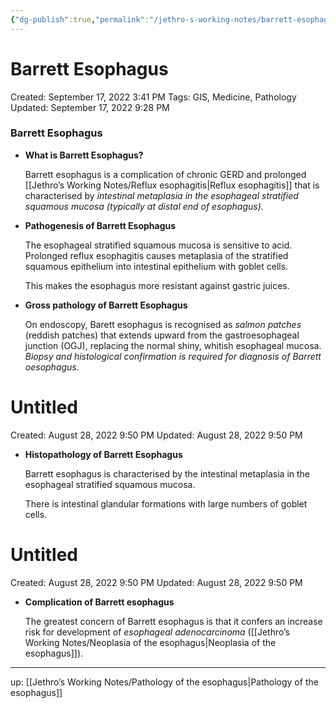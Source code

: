 ```yaml
---
{"dg-publish":true,"permalink":"/jethro-s-working-notes/barrett-esophagus/","dgPassFrontmatter":true}
---
```



# Barrett Esophagus

Created: September 17, 2022 3:41 PM
Tags: GIS, Medicine, Pathology
Updated: September 17, 2022 9:28 PM

### Barrett Esophagus

- **What is Barrett Esophagus?**
    
    Barrett esophagus is a complication of chronic GERD and prolonged [[Jethro’s Working Notes/Reflux esophagitis\|Reflux esophagitis]] that is characterised by *intestinal metaplasia in the esophageal stratified squamous mucosa (typically at distal end of esophagus).*
    
- **Pathogenesis of Barrett Esophagus**
    
    The esophageal stratified squamous mucosa is sensitive to acid. Prolonged reflux esophagitis causes metaplasia of the stratified squamous epithelium into intestinal epithelium with goblet cells.
    
    This makes the esophagus more resistant against gastric juices.
    
- **Gross pathology of Barrett Esophagus**
    
    On endoscopy, Barett esophagus is recognised as *salmon patches* (reddish patches) that extends upward from the gastroesophageal junction (OGJ), replacing the normal shiny, whitish esophageal mucosa. *Biopsy and histological confirmation is required for diagnosis of Barrett oesophagus.*
    
    
<div class="transclusion internal-embed is-loaded"><div class="markdown-embed">





# Untitled

Created: August 28, 2022 9:50 PM
Updated: August 28, 2022 9:50 PM

</div></div>

    
- **Histopathology of Barrett Esophagus**
    
    Barrett esophagus is characterised by the intestinal metaplasia in the esophageal stratified squamous mucosa.
    
    There is intestinal glandular formations with large numbers of goblet cells.
    
    
<div class="transclusion internal-embed is-loaded"><div class="markdown-embed">





# Untitled

Created: August 28, 2022 9:50 PM
Updated: August 28, 2022 9:50 PM

</div></div>

    
- **Complication of Barrett esophagus**
    
    The greatest concern of Barrett esophagus is that it confers an increase risk for development of *esophageal adenocarcinoma* ([[Jethro’s Working Notes/Neoplasia of the esophagus\|Neoplasia of the esophagus]]).
    

---

up: [[Jethro’s Working Notes/Pathology of the esophagus\|Pathology of the esophagus]]